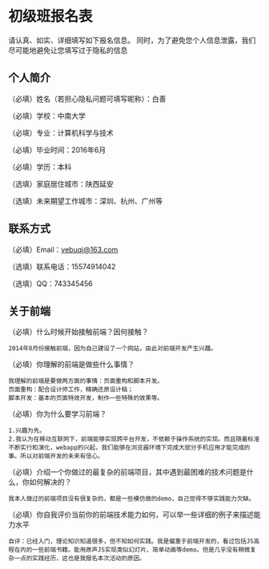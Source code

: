 # 初级班报名表

请认真、如实、详细填写如下报名信息。
同时，为了避免您个人信息泄露，我们尽可能地避免让您填写过于隐私的信息

## 个人简介

（必填）姓名（若担心隐私问题可填写昵称）：白善

（必填）学校：中南大学

（必填）专业：计算机科学与技术

（必填）毕业时间：2016年6月

（必填）学历：本科

（选填）家庭居住城市：陕西延安

（选填）未来期望工作城市：深圳、杭州、广州等


## 联系方式

（必填）Email：vebuqi@163.com

（选填）联系电话：15574914042

（选填）QQ：743345456


## 关于前端

（必填）什么时候开始接触前端？因何接触？

    2014年8月份接触前端，因为自己建设了一个网站，由此对前端开发产生兴趣。
    
（必填）你理解的前端是做些什么事情？

    我理解的前端是要做两方面的事情：页面重构和脚本开发。
    页面重构：配合设计师工作，精确还原设计稿；
    脚本开发：基本的页面特效开发，制作一些特殊的效果等。
    
（必填）你为什么要学习前端？

    1.兴趣为先。
    2.我认为在移动互联网下，前端能够实现跨平台开发，不依赖于操作系统的实现。而且随着标准不断实行和演化，webapp的兴起，我们能够在浏览器环境下完成大部分手机应用才能完成的事。所以对前端开发的未来有信心。

（必填）介绍一个你做过的最复杂的前端项目，其中遇到最困难的技术问题是什么，你如何解决的？

    我本人做过的前端项目没有很复杂的，都是一些模仿做的demo，自己觉得不够实践能力欠缺。
    
（必填）你自我评价当前你的前端技术能力如何，可以举一些详细的例子来描述能力水平

    自评：已经入门，理论知识知道很多，但不知如何实践。我是偏重于前端开发的，看过包括JS高程在内的一些前端书籍。能用原声JS实现类似幻灯片、简单动画等demo。但是几乎没有稍微复杂一点的实践经历，这也是我报名本次活动的原因。
